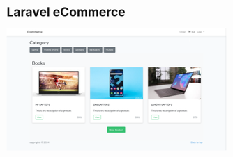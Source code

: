 # Laravel eCommerce
![Laravel Ecommerce Project](https://github.com/mranidev/eCommerce/blob/main/screenshot.png?raw=true)
